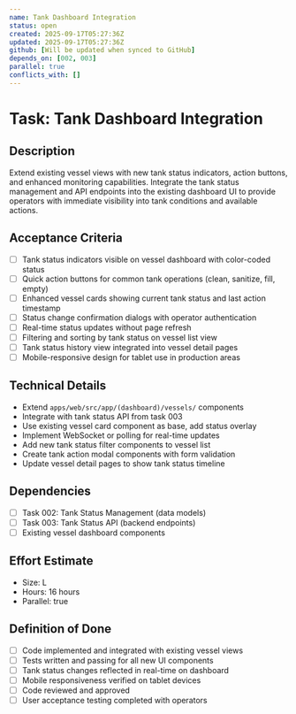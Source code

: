 ```yaml
---
name: Tank Dashboard Integration
status: open
created: 2025-09-17T05:27:36Z
updated: 2025-09-17T05:27:36Z
github: [Will be updated when synced to GitHub]
depends_on: [002, 003]
parallel: true
conflicts_with: []
---
```


# Task: Tank Dashboard Integration

## Description
Extend existing vessel views with new tank status indicators, action buttons, and enhanced monitoring capabilities. Integrate the tank status management and API endpoints into the existing dashboard UI to provide operators with immediate visibility into tank conditions and available actions.

## Acceptance Criteria
- [ ] Tank status indicators visible on vessel dashboard with color-coded status
- [ ] Quick action buttons for common tank operations (clean, sanitize, fill, empty)
- [ ] Enhanced vessel cards showing current tank status and last action timestamp
- [ ] Status change confirmation dialogs with operator authentication
- [ ] Real-time status updates without page refresh
- [ ] Filtering and sorting by tank status on vessel list view
- [ ] Tank status history view integrated into vessel detail pages
- [ ] Mobile-responsive design for tablet use in production areas

## Technical Details
- Extend `apps/web/src/app/(dashboard)/vessels/` components
- Integrate with tank status API from task 003
- Use existing vessel card component as base, add status overlay
- Implement WebSocket or polling for real-time updates
- Add new tank status filter components to vessel list
- Create tank action modal components with form validation
- Update vessel detail pages to show tank status timeline

## Dependencies
- [ ] Task 002: Tank Status Management (data models)
- [ ] Task 003: Tank Status API (backend endpoints)
- [ ] Existing vessel dashboard components

## Effort Estimate
- Size: L
- Hours: 16 hours
- Parallel: true

## Definition of Done
- [ ] Code implemented and integrated with existing vessel views
- [ ] Tests written and passing for all new UI components
- [ ] Tank status changes reflected in real-time on dashboard
- [ ] Mobile responsiveness verified on tablet devices
- [ ] Code reviewed and approved
- [ ] User acceptance testing completed with operators